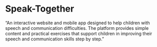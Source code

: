 # Speak-Together
“An interactive website and mobile app designed to help children with speech and communication difficulties. The platform provides simple content and practical exercises that support children in improving their speech and communication skills step by step.”
